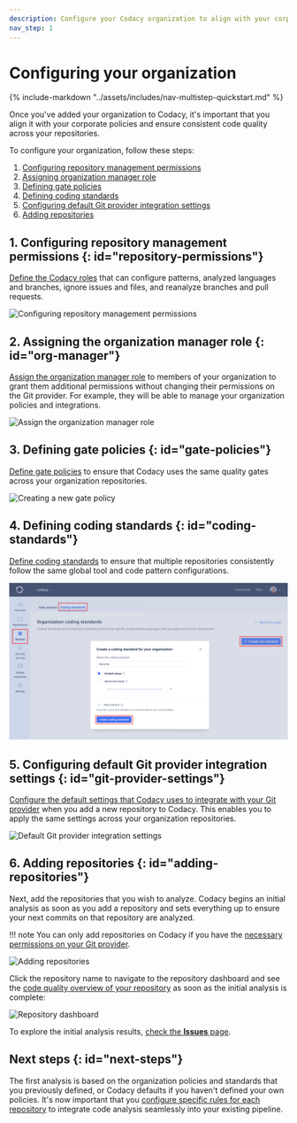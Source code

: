 ```yaml
---
description: Configure your Codacy organization to align with your corporate policies and ensure consistent code quality across your repositories.
nav_step: 1
---
```


# Configuring your organization

{% include-markdown "../assets/includes/nav-multistep-quickstart.md" %}

Once you've added your organization to Codacy, it's important that you align it with your corporate policies and ensure consistent code quality across your repositories.

To configure your organization, follow these steps:

1.  [Configuring repository management permissions](#repository-permissions)
1.  [Assigning organization manager role](#org-manager)
1.  [Defining gate policies](#gate-policies)
1.  [Defining coding standards](#coding-standards)
1.  [Configuring default Git provider integration settings](#git-provider-settings)
1.  [Adding repositories](#adding-repositories)

## 1. Configuring repository management permissions {: id="repository-permissions"}

[Define the Codacy roles](../organizations/roles-and-permissions-for-organizations.md#change-analysis-configuration) that can configure patterns, analyzed languages and branches, ignore issues and files, and reanalyze branches and pull requests.

![Configuring repository management permissions](../organizations/images/roles-permissions-repo-management.png)

## 2. Assigning the organization manager role {: id="org-manager"}

[Assign the organization manager role](../organizations/roles-and-permissions-for-organizations.md#managing-the-organization-manager-role) to members of your organization to grant them additional permissions without changing their permissions on the Git provider. For example, they will be able to manage your organization policies and integrations.

![Assign the organization manager role](../organizations/images/roles-permissions-organization-manager-assign.png)

## 3. Defining gate policies {: id="gate-policies"}

[Define gate policies](../organizations/using-gate-policies.md) to ensure that Codacy uses the same quality gates across your organization repositories.

![Creating a new gate policy](../organizations/images/gate-policy-create.png)

## 4. Defining coding standards {: id="coding-standards"}

[Define coding standards](../organizations/using-coding-standards.md) to ensure that multiple repositories consistently follow the same global tool and code pattern configurations.

![Creating a new coding standard](../organizations/images/coding-standard-create.png)

## 5. Configuring default Git provider integration settings {: id="git-provider-settings"}

[Configure the default settings that Codacy uses to integrate with your Git provider](../organizations/integrations/default-git-provider-integration-settings.md) when you add a new repository to Codacy. This enables you to apply the same settings across your organization repositories.

![Default Git provider integration settings](../organizations/integrations/images/default-git-provider-settings.png)

## 6. Adding repositories {: id="adding-repositories"}

Next, add the repositories that you wish to analyze. Codacy begins an initial analysis as soon as you add a repository and sets everything up to ensure your next commits on that repository are analyzed.

!!! note
    You can only add repositories on Codacy if you have the [necessary permissions on your Git provider](../organizations/roles-and-permissions-for-organizations.md).

![Adding repositories](../organizations/images/repositories-add.png)

Click the repository name to navigate to the repository dashboard and see the [code quality overview of your repository](../repositories/repository-dashboard.md) as soon as the initial analysis is complete:

![Repository dashboard](../repositories/images/repository-dashboard.png)

To explore the initial analysis results, [check the **Issues** page](../repositories/issues.md).

## Next steps {: id="next-steps"}

The first analysis is based on the organization policies and standards that you previously defined, or Codacy defaults if you haven't defined your own policies. It's now important that you [configure specific rules for each repository](configuring-your-repository.md) to integrate code analysis seamlessly into your existing pipeline.
